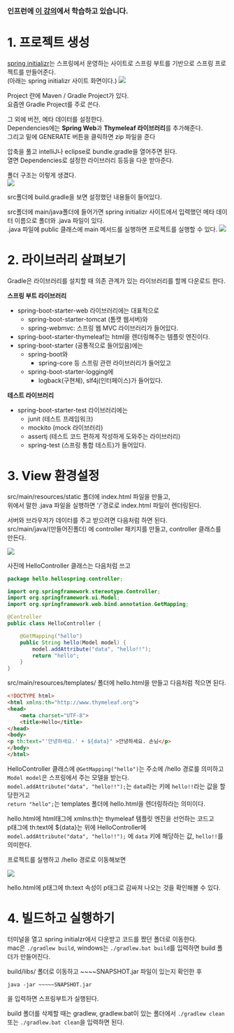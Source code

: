 ### **인프런에 [이 강의](https://www.inflearn.com/course/%EC%8A%A4%ED%94%84%EB%A7%81-%EC%9E%85%EB%AC%B8-%EC%8A%A4%ED%94%84%EB%A7%81%EB%B6%80%ED%8A%B8)에서 학습하고 있습니다.**

# **1. 프로젝트 생성**
[spring initializr](https://start.spring.io)는 스프링에서 운영하는 사이트로 스프링 부트를 기반으로 스프링 프로젝트를 만들어준다.<br>
(아래는 spring initializr 사이트 화면이다.)
![](./images/01-01.png)

Project 란에 Maven / Gradle Project가 있다.<br>
요즘엔 Gradle Project를 주로 쓴다.

그 외에 버전, 메타 데이터를 설정한다.<br>
Dependencies에는 **Spring Web**과 **Thymeleaf 라이브러리**를 추가해준다.<br>
그리고 밑에 GENERATE 버튼을 클릭하면 zip 파일을 준다

압축을 풀고 intelliJ나 eclipse로 bundle.gradle을 열어주면 된다.<br>
열면 Dependencies로 설정한 라이브러리 등등을 다운 받아준다.

폴더 구조는 이렇게 생겼다.<br>
![](./images/01-02.png)

src폴더에 build.gradle을 보면 설정했던 내용들이 들어있다.

src폴더에 main/java폴더에 들어가면 spring initializr 사이트에서 입력했던 메타 데이터 이름으로 폴더와 .java 파일이 있다.<br>
.java 파일에 public 클래스에 main 메서드를 실행하면 프로젝트를 실행할 수 있다.
![](./images/01-03.png)

# **2. 라이브러리 살펴보기**
Gradle은 라이브러리를 설치할 때 의존 관계가 있는 라이브러리를 할께 다운로드 한다.

**스프링 부트 라이브러리**

- spring-boot-starter-web 라이브러리에는 대표적으로
    - spring-boot-starter-tomcat (톰캣 웹서버)와
    - spring-webmvc: 스프링 웹 MVC 라이브러리가 들어있다.
- spring-boot-starter-thymeleaf는 html을 렌더링해주는 템플릿 엔진이다.
- spring-boot-starter (공통적으로 들어있음)에는
    - spring-boot와
        - spring-core 등 스프링 관련 라이브러리가 들어있고
    - spring-boot-starter-logging에
        - logback(구현체), slf4j(인터페이스)가 들어있다.

**테스트 라이브러리**
- spring-boot-starter-test 라이브러리에는
    - junit (테스트 프레임워크)
    - mockito (mock 라이브러리)
    - assertj (테스트 코드 편하게 작성하게 도와주는 라이브러리)
    - spring-test (스프링 통합 테스트)가 들어있다.

# **3. View 환경설정**
src/main/resources/static 폴더에 index.html 파일을 만들고,<br>
위에서 말한 .java 파일을 실행하면 '/'경로로 index.html 파일이 렌더링된다.

서버와 브라우저가 데이터를 주고 받으려면 다음처럼 하면 된다.<br>
src/main/java/(만들어진폴더) 에 controller 패키지를 만들고, controller 클래스를 만든다.<br>

![](./images/03-01.png)


사진에 HelloController 클래스는 다음처럼 쓰고

```java
package hello.hellospring.controller;

import org.springframework.stereotype.Controller;
import org.springframework.ui.Model;
import org.springframework.web.bind.annotation.GetMapping;

@Controller
public class HelloController {

    @GetMapping("hello")
    public String hello(Model model) {
        model.addAttribute("data", "hello!!");
        return "hello";
    }
}

```

src/main/resources/templates/ 폴더에 hello.html을 만들고 다음처럼 적으면 된다.

```html
<!DOCTYPE html>
<html xmlns:th="http://www.thymeleaf.org">
<head>
    <meta charset="UTF-8">
    <title>Hello</title>
</head>
<body>
<p th:text="'안녕하세요.' + ${data}" >안녕하세요. 손님</p>
</body>
</html>
```

HelloController 클래스에 `@GetMapping("hello")`는 주소에 /hello 경로를 의미하고 `Model model`은 스프링에서 주는 모델을 받는다.<br>
`model.addAttribute("data", "hello!!");`는 `data`라는 키에 `hello!!`라는 값을 할당한거고<br>
`return "hello";`는 templates 폴더에 hello.html을 렌더링하라는 의미이다.

hello.html에 html태그에 xmlns:th는 thymeleaf 템플릿 엔진을 선언하는 코드고<br>
p태그에 th:text에 ${data}는 위에 HelloController에 `model.addAttribute("data", "hello!!");` 에 `data` 키에 해당하는 값, `hello!!`를 의미한다.

프로젝트를 실행하고 /hello 경로로 이동해보면

![](./images/03-02.png)

hello.html에 p태그에 th:text 속성이 p태그로 감싸져 나오는 것을 확인해볼 수 있다.

# **4. 빌드하고 실행하기**

터미널을 열고 spring initialzr에서 다운받고 코드를 짰던 폴더로 이동한다.<br>
mac은 `./gradlew build`, windows는 `./gradlew.bat build`를 입력하면 build 폴더가 만들어진다.

build/libs/ 폴더로 이동하고 ~~~~SNAPSHOT.jar 파일이 있는지 확인한 후
```
java -jar ~~~~~SNAPSHOT.jar
```
을 입력하면 스프링부트가 실행된다.

build 폴더를 삭제할 때는 gradlew, gradlew.bat이 있는 폴더에서 `./gradlew clean` 또는 `./gradlew.bat clean`을 입력하면 된다.